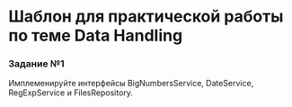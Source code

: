# Шаблон для практической работы по теме Data Handling

### Задание №1
Имплеменируйте интерфейсы BigNumbersService, DateService, RegExpService и FilesRepository.